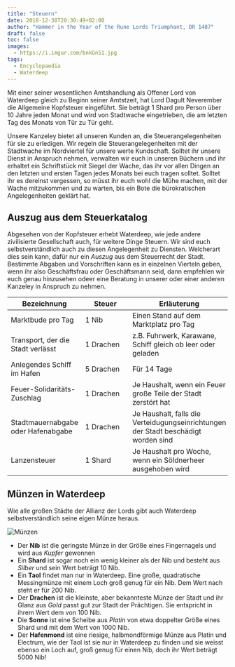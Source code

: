 ```yaml
---
title: "Steuern"
date: 2018-12-30T20:30:49+02:00
author: "Hammer in the Year of the Rune Lords Triumphant, DR 1487"
draft: false
toc: false
images:
  - https://i.imgur.com/bnkGn51.jpg
tags:
  - Encyclopaedia
  - Waterdeep
---
```


Mit einer seiner wesentlichen Amtshandlung als Offener Lord von Waterdeep gleich zu Beginn seiner Amtstzeit, hat Lord Dagult Neverember die Allgemeine Kopfsteuer eingeführt. Sie beträgt 1 Shard pro Person über 10 Jahre jeden Monat und wird von Stadtwache eingetrieben, die am letzten Tag des Monats von Tür zu Tür geht.

Unsere Kanzeley bietet all unseren Kunden an, die Steuerangelegenheiten für sie zu erledigen. Wir regeln die Steuerangelegenheiten mit der Stadtwache im Nordviertel für unsere werte Kundschaft. Solltet ihr unsere Dienst in Anspruch nehmen, verwalten wir euch in unseren Büchern und ihr erhaltet ein Schriftstück mit Siegel der Wache, das ihr vor allen Dingen an den letzten und ersten Tagen jedes Monats bei euch tragen solltet. Solltet ihr es dereinst vergessen, so müsst ihr euch wohl die Mühe machen, mit der Wache mitzukommen und zu warten, bis ein Bote die bürokratischen Angelegenheiten geklärt hat.

## Auszug aus dem Steuerkatalog

Abgesehen von der Kopfsteuer erhebt Waterdeep, wie jede andere zivilisierte Gesellschaft auch, für weitere Dinge Steuern. Wir sind euch selbstverständlich auch zu diesen Angelegenheit zu Diensten. Welcherart dies sein kann, dafür nur ein _Auszug_ aus dem Steuerrecht der Stadt. Bestimmte Abgaben und Vorschriften kann es in einzelnen Vierteln geben, wenn ihr also Geschäftsfrau oder Geschäftsmann seid, dann empfehlen wir euch genau hinzusehen odeer eine Beratung in unserer oder einer anderen Kanzeley in Anspruch zu nehmen.

| Bezeichnung | Steuer  | Erläuterung |
| ----------- |-------------| ----------- |
| Marktbude pro Tag |  1&nbsp;Nib&nbsp;&nbsp;&nbsp;&nbsp;&nbsp;&nbsp;&nbsp;&nbsp;&nbsp;&nbsp;&nbsp;&nbsp; | Einen Stand auf dem Marktplatz pro Tag |
| Transport, der die Stadt verlässt | 1&nbsp;Drachen | z.B. Fuhrwerk, Karawane, Schiff gleich ob leer oder geladen |
| Anlegendes Schiff im Hafen | 5&nbsp;Drachen | Für 14 Tage |
| Feuer-Solidaritäts-Zuschlag | 1&nbsp;Drachen | Je Haushalt, wenn ein Feuer große Teile der Stadt zerstört hat |
| Stadtmauernabgabe oder Hafenabgabe | 1&nbsp;Drachen | Je Haushalt, falls die Verteidugungseinrichtungen der Stadt beschädigt worden sind |
| Lanzensteuer | 1&nbsp;Shard | Je Haushalt pro Woche, wenn ein Söldnerheer ausgehoben wird |

## Münzen in Waterdeep

Wie alle großen Städte der Allianz der Lords gibt auch Waterdeep selbstverständlich seine eigen Münze heraus.

![Münzen](https://i.imgur.com/bnkGn51.jpg)

* Der __Nib__ ist die geringste Münze in der Größe eines Fingernagels und wird aus _Kupfer_ gewonnen
* Ein __Shard__ ist sogar noch ein wenig kleiner als der Nib und besteht aus _Silber_ und sein Wert beträgt 10 Nib.
* Ein __Taol__ findet man nur in Waterdeep. Eine große, quadratische Messingmünze mit einem Loch groß genug für ein Nib. Dem Wert nach steht er für 200 Nib.
* Der __Drachen__ ist die kleinste, aber bekannteste Münze der Stadt und ihr Glanz aus _Gold_ passt gut zur Stadt der Prächtigen. Sie entspricht in ihrem Wert dem von 100 Nib.
* Die __Sonne__ ist eine Scheibe aus _Platin_ von etwa doppelter Größe eines Shard und mit dem Wert von 1000 Nib.
* Der __Hafenmond__ ist eine riesige, halbmondförmige Münze aus Platin und Electrum, wie der Taol ist sie nur in Waterdeep zu finden und sie weisst ebenso ein Loch auf, groß genug für einen Nib, doch ihr Wert beträgt 5000 Nib!